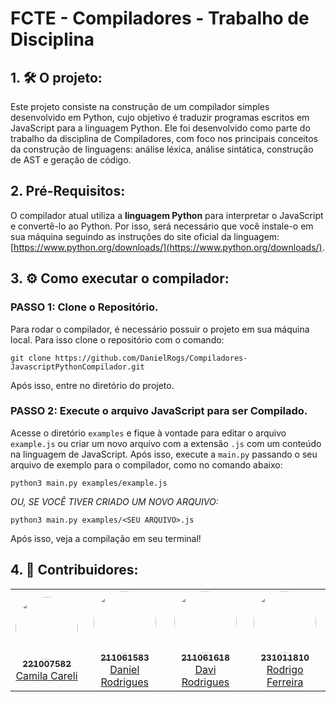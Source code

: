 # FCTE - Compiladores - Trabalho de Disciplina

## 1. 🛠️ O projeto:

Este projeto consiste na construção de um compilador simples desenvolvido em Python, cujo objetivo é traduzir programas escritos em JavaScript para a linguagem Python. Ele foi desenvolvido como parte do trabalho da disciplina de Compiladores, com foco nos principais conceitos da construção de linguagens: análise léxica, análise sintática, construção de AST e geração de código.

## 2. Pré-Requisitos:

O compilador atual utiliza a **linguagem Python** para interpretar o JavaScript e convertê-lo ao Python. Por isso, será necessário que você instale-o em sua máquina seguindo as instruções do site oficial da linguagem: [https://www.python.org/downloads/](https://www.python.org/downloads/).

## 3. ⚙️ Como executar o compilador:

### PASSO 1: Clone o Repositório.
Para rodar o compilador, é necessário possuir o projeto em sua máquina local. Para isso clone o repositório com o comando:

```shell
git clone https://github.com/DanielRogs/Compiladores-JavascriptPythonCompilador.git
```

Após isso, entre no diretório do projeto.

### PASSO 2: Execute o arquivo JavaScript para ser Compilado.
Acesse o diretório `examples` e fique à vontade para editar o arquivo `example.js` ou criar um novo arquivo com a extensão `.js` com um conteúdo na linguagem de JavaScript. Após isso, execute a `main.py` passando o seu arquivo de exemplo para o compilador, como no comando abaixo:

```shell
python3 main.py examples/example.js
```


_OU, SE VOCÊ TIVER CRIADO UM NOVO ARQUIVO:_

```shell
python3 main.py examples/<SEU ARQUIVO>.js
```

Após isso, veja a compilação em seu terminal!

## 4. 👥 Contribuidores:

<div align="center">
  <table>
    <tr>
      <td align="center"><a href="https://github.com/camilascareli"><img style="border-radius: 50%;" src="https://github.com/camilascareli.png" width="100px;" alt=""/><br /><sub><b>221007582</b></sub></a><br /><a href="https://github.com/camilascareli" title="Rocketseat">Camila Careli</a></td>
      <td align="center"><a href="https://github.com/DanielRogs"><img style="border-radius: 50%;" src="https://github.com/DanielRogs.png" width="100px;" alt=""/><br /><sub><b>211061583</b></sub></a><br /><a href="https://github.com/DanielRogs" title="Rocketseat">Daniel Rodrigues</a></td>
      <td align="center"><a href="https://github.com/DaviRogs"><img style="border-radius: 50%;" src="https://github.com/DaviRogs.png" width="100px;" alt=""/><br /><sub><b>211061618</b></sub></a><br /><a href="https://github.com/DaviRogs" title="Rocketseat">Davi Rodrigues</a></td>
      <td align="center"><a href="https://github.com/rodrigoFAmaral"><img style="border-radius: 50%;" src="https://github.com/rodrigoFAmaral.png" width="100px;" alt=""/><br /><sub><b>231011810</b></sub></a><br /><a href="https://github.com/rodrigoFAmaral" title="Rocketseat">Rodrigo Ferreira</a></td>
    </tr>
  </table>
</div>
